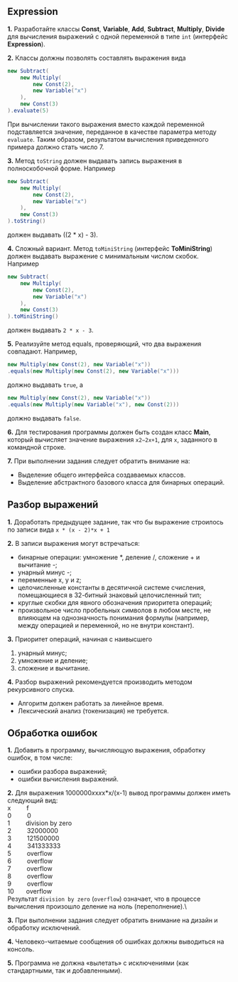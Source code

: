## Expression
**1.** Разработайте классы **Const**, **Variable**, **Add**, **Subtract**, **Multiply**, **Divide** для вычисления выражений с 
одной переменной в типе `int` (интерфейс **Expression**).  

**2.** Классы должны позволять составлять выражения вида
``` java
new Subtract(
    new Multiply(
        new Const(2),
        new Variable("x")
    ),
    new Const(3)
).evaluate(5)
```
При вычислении такого выражения вместо каждой переменной подставляется значение, переданное в качестве параметра методу 
`evaluate`.  Таким образом, результатом вычисления приведенного примера должно стать число 7.

**3.** Метод `toString` должен выдавать запись выражения в полноскобочной форме. Например
``` java
new Subtract(
    new Multiply(
        new Const(2),
        new Variable("x")
    ),
    new Const(3)
).toString()
```
должен выдавать ((2 * x) - 3).

**4.** Сложный вариант. Метод `toMiniString` (интерфейс **ToMiniString**) должен выдавать выражение с минимальным числом 
скобок. Например
```java
new Subtract(
    new Multiply(
        new Const(2),
        new Variable("x")
    ),
    new Const(3)
).toMiniString()
```
должен выдавать `2 * x - 3`.

**5.** Реализуйте метод equals, проверяющий, что два выражения совпадают. Например,
```java
new Multiply(new Const(2), new Variable("x"))
.equals(new Multiply(new Const(2), new Variable("x")))
```
должно выдавать `true`, а
```java
new Multiply(new Const(2), new Variable("x"))
.equals(new Multiply(new Variable("x"), new Const(2)))
```
должно выдавать `false`.

**6.** Для тестирования программы должен быть создан класс **Main**, который вычисляет значение выражения `x2−2x+1`, для `x`,
заданного в командной строке. 

**7.** При выполнении задания следует обратить внимание на:
* Выделение общего интерфейса создаваемых классов.
* Выделение абстрактного базового класса для бинарных операций.

##  Разбор выражений
**1.** Доработать предыдущее задание, так что бы выражение строилось по записи вида
`x * (x - 2)*x + 1`

**2.** В записи выражения могут встречаться:
* бинарные операции: умножение *, деление /, сложение + и вычитание -;
* унарный минус -;
* переменные x, y и z;
* целочисленные константы в десятичной системе счисления, помещающиеся в 32-битный знаковый целочисленный тип;
* круглые скобки для явного обозначения приоритета операций;
* произвольное число пробельных символов в любом месте, не влияющем на однозначность понимания формулы (например, между операцией и переменной, но не внутри констант).

**3.** Приоритет операций, начиная с наивысшего
1. унарный минус;
2. умножение и деление;
3. сложение и вычитание.

**4.** Разбор выражений рекомендуется производить методом рекурсивного спуска.
* Алгоритм должен работать за линейное время.
* Лексический анализ (токенизация) не требуется.

## Обработка ошибок
**1.** Добавить в программу, вычисляющую выражения, обработку ошибок, в том числе:
* ошибки разбора выражений;
* ошибки вычисления выражений.

**2.** Для выражения 1000000*x*x*x*x*x/(x-1) вывод программы должен иметь следующий вид: \
x&nbsp;&nbsp;&nbsp;&nbsp;&nbsp;&nbsp;&nbsp;&nbsp;&nbsp;f\
0&nbsp;&nbsp;&nbsp;&nbsp;&nbsp;&nbsp;&nbsp;&nbsp;&nbsp;0\
1&nbsp;&nbsp;&nbsp;&nbsp;&nbsp;&nbsp;&nbsp;&nbsp;&nbsp;division by zero\
2&nbsp;&nbsp;&nbsp;&nbsp;&nbsp;&nbsp;&nbsp;&nbsp;&nbsp;32000000\
3&nbsp;&nbsp;&nbsp;&nbsp;&nbsp;&nbsp;&nbsp;&nbsp;&nbsp;121500000\
4&nbsp;&nbsp;&nbsp;&nbsp;&nbsp;&nbsp;&nbsp;&nbsp;&nbsp;341333333\
5&nbsp;&nbsp;&nbsp;&nbsp;&nbsp;&nbsp;&nbsp;&nbsp;&nbsp;overflow\
6&nbsp;&nbsp;&nbsp;&nbsp;&nbsp;&nbsp;&nbsp;&nbsp;&nbsp;overflow\
7&nbsp;&nbsp;&nbsp;&nbsp;&nbsp;&nbsp;&nbsp;&nbsp;&nbsp;overflow\
8&nbsp;&nbsp;&nbsp;&nbsp;&nbsp;&nbsp;&nbsp;&nbsp;&nbsp;overflow\
9&nbsp;&nbsp;&nbsp;&nbsp;&nbsp;&nbsp;&nbsp;&nbsp;&nbsp;overflow\
10&nbsp;&nbsp;&nbsp;&nbsp;&nbsp;&nbsp;&nbsp;overflow\
Результат `division by zero` (`overflow`) означает, что в процессе вычисления произошло деление на ноль (переполнение).\

**3.** При выполнении задания следует обратить внимание на дизайн и обработку исключений.

**4.** Человеко-читаемые сообщения об ошибках должны выводиться на консоль.

**5.** Программа не должна «вылетать» с исключениями (как стандартными, так и добавленными).